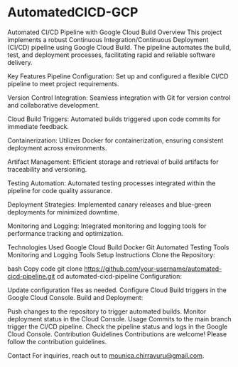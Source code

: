 # AutomatedCICD-GCP
Automated CI/CD Pipeline with Google Cloud Build
Overview
This project implements a robust Continuous Integration/Continuous Deployment (CI/CD) pipeline using Google Cloud Build. The pipeline automates the build, test, and deployment processes, facilitating rapid and reliable software delivery.

Key Features
Pipeline Configuration: Set up and configured a flexible CI/CD pipeline to meet project requirements.

Version Control Integration: Seamless integration with Git for version control and collaborative development.

Cloud Build Triggers: Automated builds triggered upon code commits for immediate feedback.

Containerization: Utilizes Docker for containerization, ensuring consistent deployment across environments.

Artifact Management: Efficient storage and retrieval of build artifacts for traceability and versioning.

Testing Automation: Automated testing processes integrated within the pipeline for code quality assurance.

Deployment Strategies: Implemented canary releases and blue-green deployments for minimized downtime.

Monitoring and Logging: Integrated monitoring and logging tools for performance tracking and optimization.

Technologies Used
Google Cloud Build
Docker
Git
Automated Testing Tools
Monitoring and Logging Tools
Setup Instructions
Clone the Repository:

bash
Copy code
git clone https://github.com/your-username/automated-cicd-pipeline.git
cd automated-cicd-pipeline
Configuration:

Update configuration files as needed.
Configure Cloud Build triggers in the Google Cloud Console.
Build and Deployment:

Push changes to the repository to trigger automated builds.
Monitor deployment status in the Cloud Console.
Usage
Commits to the main branch trigger the CI/CD pipeline.
Check the pipeline status and logs in the Google Cloud Console.
Contribution Guidelines
Contributions are welcome! Please follow the contribution guidelines.

Contact
For inquiries, reach out to mounica.chirravuru@gmail.com.